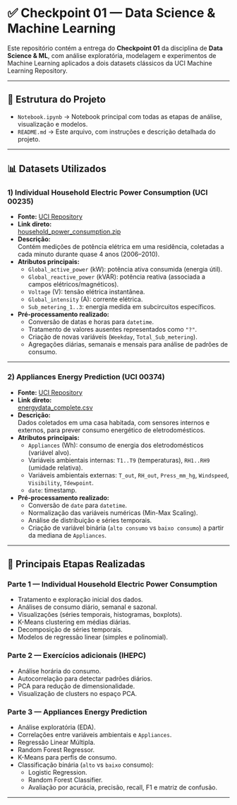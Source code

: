 # ✅ Checkpoint 01 — Data Science & Machine Learning

Este repositório contém a entrega do **Checkpoint 01** da disciplina de **Data Science & ML**, com análise exploratória, modelagem e experimentos de Machine Learning aplicados a dois datasets clássicos da UCI Machine Learning Repository.

---

## 📂 Estrutura do Projeto

- `Notebook.ipynb` → Notebook principal com todas as etapas de análise, visualização e modelos.
- `README.md` → Este arquivo, com instruções e descrição detalhada do projeto.

---

## 📊 Datasets Utilizados

### 1) Individual Household Electric Power Consumption (UCI 00235)
- **Fonte:** [UCI Repository](https://archive.ics.uci.edu/ml/datasets/Individual+household+electric+power+consumption)
- **Link direto:**  
  [household_power_consumption.zip](https://archive.ics.uci.edu/ml/machine-learning-databases/00235/household_power_consumption.zip)
- **Descrição:**  
  Contém medições de potência elétrica em uma residência, coletadas a cada minuto durante quase 4 anos (2006–2010).
- **Atributos principais:**
  - `Global_active_power` (kW): potência ativa consumida (energia útil).
  - `Global_reactive_power` (kVAR): potência reativa (associada a campos elétricos/magnéticos).
  - `Voltage` (V): tensão elétrica instantânea.
  - `Global_intensity` (A): corrente elétrica.
  - `Sub_metering_1..3`: energia medida em subcircuitos específicos.
- **Pré-processamento realizado:**
  - Conversão de datas e horas para `datetime`.
  - Tratamento de valores ausentes representados como `"?"`.
  - Criação de novas variáveis (`Weekday`, `Total_Sub_metering`).
  - Agregações diárias, semanais e mensais para análise de padrões de consumo.

---

### 2) Appliances Energy Prediction (UCI 00374)
- **Fonte:** [UCI Repository](https://archive.ics.uci.edu/ml/datasets/Appliances+energy+prediction)
- **Link direto:**  
  [energydata_complete.csv](https://archive.ics.uci.edu/ml/machine-learning-databases/00374/energydata_complete.csv)
- **Descrição:**  
  Dados coletados em uma casa habitada, com sensores internos e externos, para prever consumo energético de eletrodomésticos.
- **Atributos principais:**
  - `Appliances` (Wh): consumo de energia dos eletrodomésticos (variável alvo).
  - Variáveis ambientais internas: `T1..T9` (temperaturas), `RH1..RH9` (umidade relativa).
  - Variáveis ambientais externas: `T_out`, `RH_out`, `Press_mm_hg`, `Windspeed`, `Visibility`, `Tdewpoint`.
  - `date`: timestamp.
- **Pré-processamento realizado:**
  - Conversão de `date` para `datetime`.
  - Normalização das variáveis numéricas (Min-Max Scaling).
  - Análise de distribuição e séries temporais.
  - Criação de variável binária (`alto consumo` vs `baixo consumo`) a partir da mediana de `Appliances`.

---

## 🔎 Principais Etapas Realizadas

### Parte 1 — Individual Household Electric Power Consumption
- Tratamento e exploração inicial dos dados.
- Análises de consumo diário, semanal e sazonal.
- Visualizações (séries temporais, histogramas, boxplots).
- K-Means clustering em médias diárias.
- Decomposição de séries temporais.
- Modelos de regressão linear (simples e polinomial).

### Parte 2 — Exercícios adicionais (IHEPC)
- Análise horária do consumo.
- Autocorrelação para detectar padrões diários.
- PCA para redução de dimensionalidade.
- Visualização de clusters no espaço PCA.

### Parte 3 — Appliances Energy Prediction
- Análise exploratória (EDA).
- Correlações entre variáveis ambientais e `Appliances`.
- Regressão Linear Múltipla.
- Random Forest Regressor.
- K-Means para perfis de consumo.
- Classificação binária (`alto` vs `baixo` consumo):
  - Logistic Regression.
  - Random Forest Classifier.
  - Avaliação por acurácia, precisão, recall, F1 e matriz de confusão.

---
